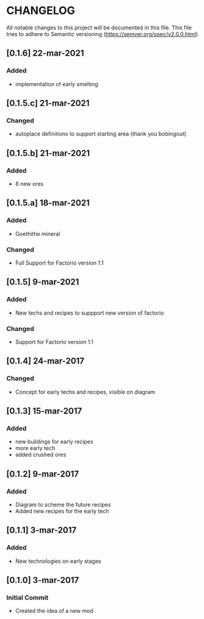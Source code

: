 # CHANGELOG

All notable changes to this project will be documented in this file.
This file tries to adhere to Semantic versioning (https://semver.org/spec/v2.0.0.html)

## [0.1.6] 22-mar-2021

### Added

- implementation of early smelting

## [0.1.5.c] 21-mar-2021

### Changed

- autoplace definitions to support starting area (thank you bobingout)

## [0.1.5.b] 21-mar-2021

### Added

- 8 new ores

## [0.1.5.a] 18-mar-2021

### Added

- Goethithe mineral

### Changed

- Full Support for Factorio version 1.1

## [0.1.5] 9-mar-2021

### Added

- New techs and recipes to suppport new version of factorio

### Changed

- Support for Factorio version 1.1

## [0.1.4] 24-mar-2017

### Changed

- Concept for early techs and recipes, visible on diagram

## [0.1.3] 15-mar-2017

### Added

- new buildings for early recipes
- more early tech
- added crushed ores

## [0.1.2] 9-mar-2017

### Added

- Diagram to scheme the future recipes
- Added new recipes for the early tech

## [0.1.1] 3-mar-2017

### Added

- New technologies on early stages

## [0.1.0] 3-mar-2017

### Initial Commit

- Created the idea of a new mod
